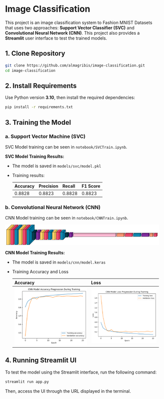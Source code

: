 # Image Classification

This project is an image classification system to Fashion MNIST Datasets that uses two approaches: **Support Vector Classifier (SVC)** and **Convolutional Neural Network (CNN)**. This project also provides a **Streamlit** user interface to test the trained models.

## 1. Clone Repository
```sh
git clone https://github.com/almagribis/image-classification.git
cd image-classification
```

## 2. Install Requirements
Use Python version **3.10**, then install the required dependencies:
```sh
pip install -r requirements.txt
```

## 3. Training the Model

### a. Support Vector Machine (SVC)
SVC Model training can be seen in `notebook/SVCTrain.ipynb`.

**SVC Model Training Results:**
- The model is saved in `models/svc/model.pkl`
- Training results:

  | Accuracy | Precision | Recall | F1 Score |
  |----------|-----------|--------|----------|
  | 0.8828   | 0.8823    | 0.8828 | 0.8823   |
  
### b. Convolutional Neural Network (CNN)
CNN Model training can be seen in `notebook/CNNTrain.ipynb`.

![CNN Model](screenshoot/cnn_model.png)

**CNN Model Training Results:**
- The model is saved in `models/cnn/model.keras`
- Training Accuracy and Loss

  |                 Accuracy                |              Loss               |
  |-----------------------------------------|---------------------------------|
  |![Accuracy](screenshoot/cnn_accuracy.png)|![Loss](screenshoot/cnn_loss.png)|


## 4. Running Streamlit UI
To test the model using the Streamlit interface, run the following command:
```sh
streamlit run app.py
```
Then, access the UI through the URL displayed in the terminal.
